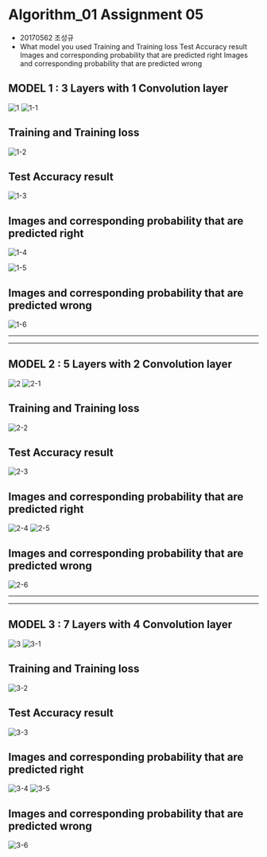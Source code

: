 # Algorithm_01 Assignment 05
* 20170562 조성규
* What model you used
Training and Training loss
Test Accuracy result
Images and corresponding probability that are predicted right
Images and corresponding probability that are predicted wrong
## MODEL 1 : 3 Layers with 1 Convolution layer


![1](https://user-images.githubusercontent.com/33650185/121772999-1615a080-cbb4-11eb-855b-168bab1ca518.png)
![1-1](https://user-images.githubusercontent.com/33650185/121773031-44937b80-cbb4-11eb-939c-dbdeb73bb905.png)

## Training and Training loss
![1-2](https://user-images.githubusercontent.com/33650185/121773032-452c1200-cbb4-11eb-90fe-9c9538bd2bb3.png)
## Test Accuracy result
![1-3](https://user-images.githubusercontent.com/33650185/121773033-452c1200-cbb4-11eb-9f11-bd7801246ac7.png)
## Images and corresponding probability that are predicted right
![1-4](https://user-images.githubusercontent.com/33650185/121773034-45c4a880-cbb4-11eb-90a7-0213ba4ea80f.png)

![1-5](https://user-images.githubusercontent.com/33650185/121773035-45c4a880-cbb4-11eb-81ca-0bd7a91f6e3c.png)
## Images and corresponding probability that are predicted wrong
![1-6](https://user-images.githubusercontent.com/33650185/121773036-465d3f00-cbb4-11eb-9acf-ba153ce884f2.png)




***
***




## MODEL 2 : 5 Layers with 2 Convolution layer 
![2](https://user-images.githubusercontent.com/33650185/121773615-05672980-cbb8-11eb-8da6-de5959201d8b.png)
![2-1](https://user-images.githubusercontent.com/33650185/121773572-bc16da00-cbb7-11eb-9bc8-64bc52262bb4.png)

## Training and Training loss
![2-2](https://user-images.githubusercontent.com/33650185/121773573-bd480700-cbb7-11eb-9385-0017cbe9918d.png)
## Test Accuracy result
![2-3](https://user-images.githubusercontent.com/33650185/121773574-bd480700-cbb7-11eb-8569-746f288d2f86.png)
## Images and corresponding probability that are predicted right
![2-4](https://user-images.githubusercontent.com/33650185/121773575-bd480700-cbb7-11eb-92c0-18f8223fd856.png)
![2-5](https://user-images.githubusercontent.com/33650185/121773576-bde09d80-cbb7-11eb-9b0f-03bf98b75301.png)
## Images and corresponding probability that are predicted wrong
![2-6](https://user-images.githubusercontent.com/33650185/121773577-bde09d80-cbb7-11eb-8c8f-1657de5c64f4.png)





***
***


## MODEL 3 : 7 Layers with 4 Convolution layer 
![3](https://user-images.githubusercontent.com/33650185/121774429-62191300-cbbd-11eb-8dc4-9fc15092b637.png)
![3-1](https://user-images.githubusercontent.com/33650185/121774432-62b1a980-cbbd-11eb-946c-fddec474a276.png)
## Training and Training loss
![3-2](https://user-images.githubusercontent.com/33650185/121774433-634a4000-cbbd-11eb-9549-6095ae28c104.png)
## Test Accuracy result
![3-3](https://user-images.githubusercontent.com/33650185/121774434-634a4000-cbbd-11eb-8f6a-57dbdde19e90.png)
## Images and corresponding probability that are predicted right
![3-4](https://user-images.githubusercontent.com/33650185/121774435-63e2d680-cbbd-11eb-8109-0e57038c3e9a.png)
![3-5](https://user-images.githubusercontent.com/33650185/121774436-63e2d680-cbbd-11eb-931b-1d2533a6767c.png)
## Images and corresponding probability that are predicted wrong
![3-6](https://user-images.githubusercontent.com/33650185/121774438-647b6d00-cbbd-11eb-8ec5-e3bfb2630bb3.png)
